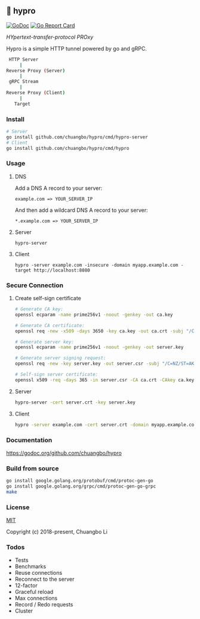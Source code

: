 ## 🧚 hypro

[![GoDoc](https://pkg.go.dev/badge/github.com/chuangbo/hypro?utm_source=godoc)](https://pkg.go.dev/github.com/chuangbo/hypro)
[![Go Report Card](https://goreportcard.com/badge/github.com/chuangbo/hypro)](https://goreportcard.com/report/github.com/chuangbo/hypro)

*HYpertext-transfer-protocol PROxy*

Hypro is a simple HTTP tunnel powered by go and gRPC.

```sh
 HTTP Server
     |
Reverse Proxy (Server)
     |
 gRPC Stream
     |
Reverse Proxy (Client)
     |
   Target
```

### Install

```sh
# Server
go install github.com/chuangbo/hypro/cmd/hypro-server
# Client
go install github.com/chuangbo/hypro/cmd/hypro
```

### Usage

1. DNS

    Add a DNS A record to your server:

    `example.com => YOUR_SERVER_IP`

    And then add a wildcard DNS A record to your server:

    `*.example.com => YOUR_SERVER_IP`

1. Server

    ```
    hypro-server
    ```

1. Client

    ```
    hypro -server example.com -insecure -domain myapp.example.com -target http://localhost:8080
    ```

### Secure Connection

1. Create self-sign certificate

    ```sh
    # Generate CA key:
    openssl ecparam -name prime256v1 -noout -genkey -out ca.key

    # Generate CA certificate:
    openssl req -new -x509 -days 3650 -key ca.key -out ca.crt -subj "/C=NZ/ST=AKL/L=Auckland/O=HyproCompany/OU=HyproApp/CN=HyproRootCA"

    # Generate server key:
    openssl ecparam -name prime256v1 -noout -genkey -out server.key

    # Generate server signing request:
    openssl req -new -key server.key -out server.csr -subj "/C=NZ/ST=AKL/L=Auckland/O=HyproCompany/OU=HyproApp/CN=$(SERVER_NAME)"

    # Self-sign server certificate:
    openssl x509 -req -days 365 -in server.csr -CA ca.crt -CAkey ca.key -set_serial 01 -out server.crt
    ```

1. Server

    ```sh
    hypro-server -cert server.crt -key server.key
    ```

1. Client

    ```sh
    hypro -server example.com -cert server.crt -domain myapp.example.com -target http://localhost:8080
    ```

### Documentation

<https://godoc.org/github.com/chuangbo/hypro>

### Build from source

```sh
go install google.golang.org/protobuf/cmd/protoc-gen-go
go install google.golang.org/grpc/cmd/protoc-gen-go-grpc
make
```

### License

[MIT](http://opensource.org/licenses/MIT)

Copyright (c) 2018-present, Chuangbo Li

### Todos

* Tests
* Benchmarks
* Reuse connections
* Reconnect to the server
* 12-factor
* Graceful reload
* Max connections
* Record / Redo requests
* Cluster
